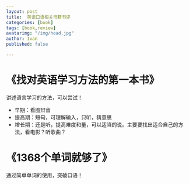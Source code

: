 ```yaml
---
layout: post
title:  英语口语相关书籍书评
categories: [book]
tags: [book,review]
avatarimg: "/img/head.jpg"
author: Ivan
published: false

---
```


# 《找对英语学习方法的第一本书》

讲述语言学习的方法，可以尝试！

- 早期：看图辩音
- 提高期：短句，可理解输入，只听，猜意思
- 增长期：还是听，提高难度和量，可以适当的说。主要要找出适合自己的方法，看电影？听歌曲？

# 《1368个单词就够了》

通过简单单词的使用，突破口语！